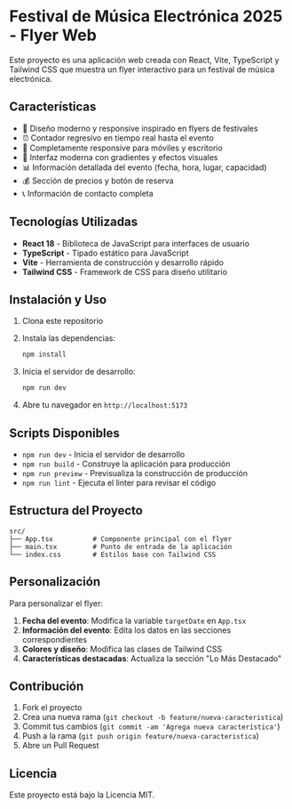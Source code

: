 # Festival de Música Electrónica 2025 - Flyer Web

Este proyecto es una aplicación web creada con React, Vite, TypeScript y Tailwind CSS que muestra un flyer interactivo para un festival de música electrónica.

## Características

- 🎵 Diseño moderno y responsive inspirado en flyers de festivales
- ⏰ Contador regresivo en tiempo real hasta el evento
- 📱 Completamente responsive para móviles y escritorio
- 🎨 Interfaz moderna con gradientes y efectos visuales
- 📊 Información detallada del evento (fecha, hora, lugar, capacidad)
- 💰 Sección de precios y botón de reserva
- 📞 Información de contacto completa

## Tecnologías Utilizadas

- **React 18** - Biblioteca de JavaScript para interfaces de usuario
- **TypeScript** - Tipado estático para JavaScript
- **Vite** - Herramienta de construcción y desarrollo rápido
- **Tailwind CSS** - Framework de CSS para diseño utilitario

## Instalación y Uso

1. Clona este repositorio
2. Instala las dependencias:
   ```bash
   npm install
   ```

3. Inicia el servidor de desarrollo:
   ```bash
   npm run dev
   ```

4. Abre tu navegador en `http://localhost:5173`

## Scripts Disponibles

- `npm run dev` - Inicia el servidor de desarrollo
- `npm run build` - Construye la aplicación para producción
- `npm run preview` - Previsualiza la construcción de producción
- `npm run lint` - Ejecuta el linter para revisar el código

## Estructura del Proyecto

```
src/
├── App.tsx          # Componente principal con el flyer
├── main.tsx         # Punto de entrada de la aplicación
└── index.css        # Estilos base con Tailwind CSS
```

## Personalización

Para personalizar el flyer:

1. **Fecha del evento**: Modifica la variable `targetDate` en `App.tsx`
2. **Información del evento**: Edita los datos en las secciones correspondientes
3. **Colores y diseño**: Modifica las clases de Tailwind CSS
4. **Características destacadas**: Actualiza la sección "Lo Más Destacado"

## Contribución

1. Fork el proyecto
2. Crea una nueva rama (`git checkout -b feature/nueva-caracteristica`)
3. Commit tus cambios (`git commit -am 'Agrega nueva característica'`)
4. Push a la rama (`git push origin feature/nueva-caracteristica`)
5. Abre un Pull Request

## Licencia

Este proyecto está bajo la Licencia MIT.
